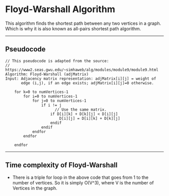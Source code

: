 # Floyd-Warshall Algorithm

This algorithm finds the shortest path between any two vertices in a graph. Which is why it is also known as all-pairs shortest path algorithm.

---

## Pseudocode

```
// This pseudocode is adapted from the source:
// https://www2.seas.gwu.edu/~simhaweb/alg/modules/module9/module9.html
Algorithm: Floyd-Warshall (adjMatrix)
Input: Adjacency matrix representation: adjMatrix[i][j] = weight of
       edge (i,j), if an edge exists; adjMatrix[i][j]=0 otherwise.

    for k=0 to numVertices-1
        for i=0 to numVertices-1
            for j=0 to numVertices-1
                if i != j 
                      // Use the same matrix. 
                    if D[i][k] + D[k][j] < D[i][j] 
                        D[i][j] = D[i][k] + D[k][j]
                    endif
                endif
            endfor
        endfor

    endfor
```

---

## Time complexity of Floyd-Warshall

- There is a triple for loop in the above code that goes from 1 to the number of vertices. So it is simply O(V^3), where V is the number of Vertices in the graph.